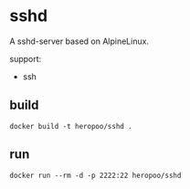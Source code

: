 # sshd

A sshd-server based on AlpineLinux.

support:
* ssh

## build 
```
docker build -t heropoo/sshd .
```

## run 
```
docker run --rm -d -p 2222:22 heropoo/sshd
```
